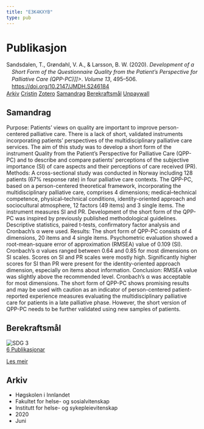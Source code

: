 ```yaml
---
title: "E3K4KXYB"
type: pub
---
```

<h1>Publikasjon</h1>
<article id="csl-bib-container-E3K4KXYB" class="csl-bib-container">
  <div class="csl-bib-body" style="line-height: 1.35; padding-left: 1em; text-indent:-1em;">
  <div class="csl-entry">Sandsdalen, T., Gr&#xF8;ndahl, V. A., &amp; Larsson, B. W. (2020). <i>Development of a Short Form of the Questionnaire Quality from the Patient&#x2019;s Perspective for Palliative Care (QPP-PC)]]&gt;</i>. <i>Volume 13</i>, 495&#x2013;506. <a href="https://doi.org/10.2147/JMDH.S246184">https://doi.org/10.2147/JMDH.S246184</a></div>
</div>
  <div class="csl-bib-buttons">
    <a href="#taxonomy-article-E3K4KXYB" class="csl-bib-button">Arkiv</a>
    <a href="https://app.cristin.no/results/show.jsf?id=1815141" alt="Cristin URL" class="csl-bib-button">Cristin</a>
    <a href="http://zotero.org/groups/5402882/items/E3K4KXYB" alt="Zotero URL" class="csl-bib-button">Zotero</a>
    <a href="#abstract-article-E3K4KXYB" class="csl-bib-button">Samandrag</a>
    <a href="#sdg-article-E3K4KXYB" class="csl-bib-button">Berekraftsmål</a>
    <a href="https://www.dovepress.com/getfile.php?fileID=58843" class="csl-bib-button">Unpaywall</a>
  </div>
  <div id="csl-bib-meta-container-E3K4KXYB"></div>
</article>
<div id="csl-bib-meta-E3K4KXYB" class="csl-bib-meta">
  <article id="abstract-article-E3K4KXYB" class="abstract-article">
    <h1>Samandrag</h1>
    Purpose: Patients’ views on quality are important to improve person-centered palliative care. There is a lack of short, validated instruments incorporating patients’ perspectives of the multidisciplinary palliative care services. The aim of this study was to develop a short form of the instrument Quality from the Patient’s Perspective for Palliative Care (QPP-PC) and to describe and compare patients’ perceptions of the subjective importance (SI) of care aspects and their perceptions of care received (PR). Methods: A cross-sectional study was conducted in Norway including 128 patients (67% response rate) in four palliative care contexts. The QPP-PC, based on a person-centered theoretical framework, incorporating the multidisciplinary palliative care, comprises 4 dimensions; medical–technical competence, physical–technical conditions, identity-oriented approach and sociocultural atmosphere, 12 factors (49 items) and 3 single items. The instrument measures SI and PR. Development of the short form of the QPP-PC was inspired by previously published methodological guidelines. Descriptive statistics, paired t-tests, confirmatory factor analysis and Cronbach’s α were used. Results: The short form of QPP-PC consists of 4 dimensions, 20 items and 4 single items. Psychometric evaluation showed a root-mean-square error of approximation (RMSEA) value of 0.109 (SI). Cronbach’s α values ranged between 0.64 and 0.85 for most dimensions on SI scales. Scores on SI and PR scales were mostly high. Significantly higher scores for SI than PR were present for the identity-oriented approach dimension, especially on items about information. Conclusion: RMSEA value was slightly above the recommended level. Cronbach’s α was acceptable for most dimensions. The short form of QPP-PC shows promising results and may be used with caution as an indicator of person-centered patient-reported experience measures evaluating the multidisciplinary palliative care for patients in a late palliative phase. However, the short version of QPP-PC needs to be further validated using new samples of patients.
  </article>
  <article id="sdg-article-E3K4KXYB" class="sdg-article">
    <h1>Berekraftsmål</h1>
    <div class="sdg-container"><div id="sdg3" class="sdg"> <img src="{{< params subfolder >}}images/sdg/sdg03_no.png" class="image" alt="SDG 3"> <div class="sdg-overlay"> <a href="{{< params subfolder >}}no/archive/?sdg=3#archive" class="sdg-publication-count"><span>6</span> Publikasjonar</a> <p><a href="NA" class="sdg-read-more">Les meir</a></p> </div> </div></div>
  </article>
  <article id="taxonomy-article-E3K4KXYB" class="taxonomy-article">
    <h1>Arkiv</h1>
    <ul>
      <li>Høgskolen i Innlandet</li>
      <li>Fakultet for helse- og sosialvitenskap</li>
      <li>Institutt for helse- og sykepleievitenskap</li>
      <li>2020</li>
      <li>Juni</li>
    </ul>
  </article>
</div>
